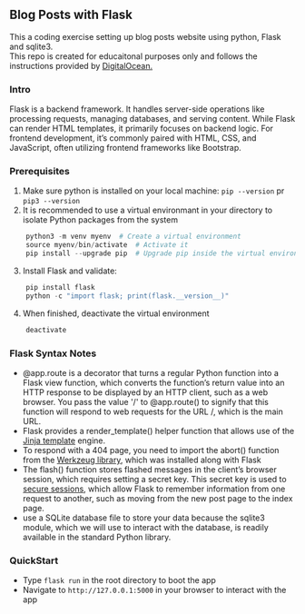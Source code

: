 ## Blog Posts with Flask

This a coding exercise setting up blog posts website using python, Flask and sqlite3.  
This repo is created for educaitonal purposes only and follows the instructions provided by [DigitalOcean.](https://www.digitalocean.com/community/tutorials/how-to-make-a-web-application-using-flask-in-python-3) 


### Intro
Flask is a backend framework. It handles server-side operations like processing requests, managing databases, and serving content. While Flask can render HTML templates, it primarily focuses on backend logic. For frontend development, it’s commonly paired with HTML, CSS, and JavaScript, often utilizing frontend frameworks like Bootstrap.


### Prerequisites
1. Make sure python is installed on your local machine: `pip --version` pr `pip3 --version`
2. It is recommended to use a virtual environmant in your directory to isolate Python packages from the system 
```powershell
    python3 -m venv myenv  # Create a virtual environment
    source myenv/bin/activate  # Activate it
    pip install --upgrade pip  # Upgrade pip inside the virtual environment
```

3. Install Flask and validate: 
```powershell
    pip install flask
    python -c "import flask; print(flask.__version__)"
```

4. When finished, deactivate the virtual environment
```powershell
    deactivate
```




### Flask Syntax Notes
- @app.route is a decorator that turns a regular Python function into a Flask view function, which converts the function’s return value into an HTTP response to be displayed by an HTTP client, such as a web browser. You pass the value '/' to @app.route() to signify that this function will respond to web requests for the URL /, which is the main URL.
- Flask provides a render_template() helper function that allows use of the [Jinja template](https://jinja.palletsprojects.com/en/stable/) engine.
- To respond with a 404 page, you need to import the abort() function from the [Werkzeug library](https://werkzeug.palletsprojects.com/en/stable/), which was installed along with Flask
- The flash() function stores flashed messages in the client’s browser session, which requires setting a secret key. This secret key is used to [secure sessions](https://flask.palletsprojects.com/en/stable/api/#sessions), which allow Flask to remember information from one request to another, such as moving from the new post page to the index page. 
- use a SQLite database file to store your data because the sqlite3 module, which we will use to interact with the database, is readily available in the standard Python library.

### QuickStart
- Type `flask run` in the root directory to boot the app
- Navigate to `http://127.0.0.1:5000` in your browser to interact with the app